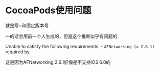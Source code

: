 # CocoaPods使用问题

就是写~和固定版本号

～的话会用前一个人生成的，但是这个推断似乎有问题的

Unable to satisfy the following requirements:  - `AFNetworking (= 2.6.1)` required by

这是因为AFNetworking 2.6.1好像是不支持iOS 6.0的